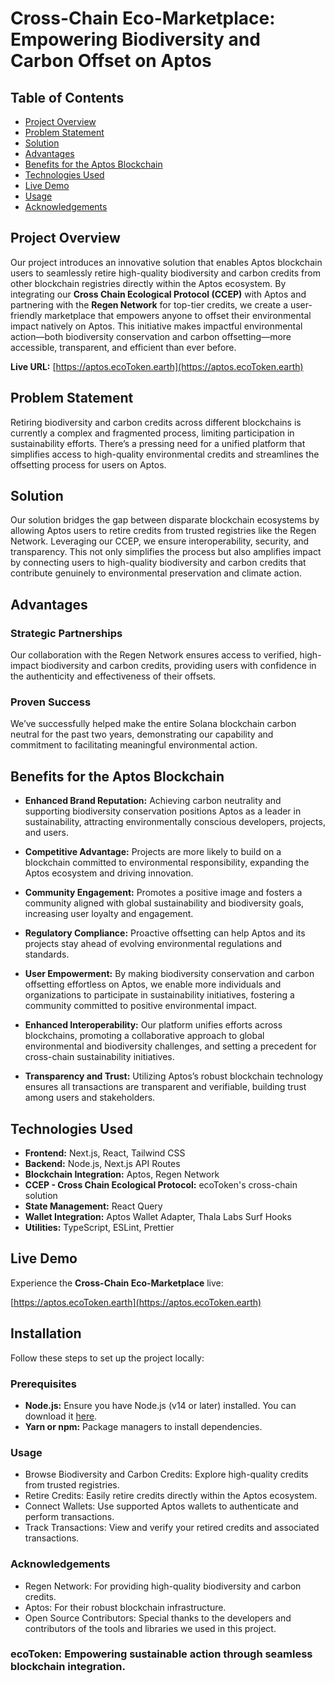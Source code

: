 # Cross-Chain Eco-Marketplace: Empowering Biodiversity and Carbon Offset on Aptos

## Table of Contents

- [Project Overview](#project-overview)
- [Problem Statement](#problem-statement)
- [Solution](#solution)
- [Advantages](#advantages)
- [Benefits for the Aptos Blockchain](#benefits-for-the-aptos-blockchain)
- [Technologies Used](#technologies-used)
- [Live Demo](#live-demo)
- [Usage](#usage)
- [Acknowledgements](#acknowledgements)

## Project Overview

Our project introduces an innovative solution that enables Aptos blockchain users to seamlessly retire high-quality biodiversity and carbon credits from other blockchain registries directly within the Aptos ecosystem. By integrating our **Cross Chain Ecological Protocol (CCEP)** with Aptos and partnering with the **Regen Network** for top-tier credits, we create a user-friendly marketplace that empowers anyone to offset their environmental impact natively on Aptos. This initiative makes impactful environmental action—both biodiversity conservation and carbon offsetting—more accessible, transparent, and efficient than ever before.

**Live URL:** [https://aptos.ecoToken.earth](https://aptos.ecoToken.earth)

## Problem Statement

Retiring biodiversity and carbon credits across different blockchains is currently a complex and fragmented process, limiting participation in sustainability efforts. There’s a pressing need for a unified platform that simplifies access to high-quality environmental credits and streamlines the offsetting process for users on Aptos.

## Solution

Our solution bridges the gap between disparate blockchain ecosystems by allowing Aptos users to retire credits from trusted registries like the Regen Network. Leveraging our CCEP, we ensure interoperability, security, and transparency. This not only simplifies the process but also amplifies impact by connecting users to high-quality biodiversity and carbon credits that contribute genuinely to environmental preservation and climate action.

## Advantages

### Strategic Partnerships

Our collaboration with the Regen Network ensures access to verified, high-impact biodiversity and carbon credits, providing users with confidence in the authenticity and effectiveness of their offsets.

### Proven Success

We’ve successfully helped make the entire Solana blockchain carbon neutral for the past two years, demonstrating our capability and commitment to facilitating meaningful environmental action.

## Benefits for the Aptos Blockchain

- **Enhanced Brand Reputation:** Achieving carbon neutrality and supporting biodiversity conservation positions Aptos as a leader in sustainability, attracting environmentally conscious developers, projects, and users.
  
- **Competitive Advantage:** Projects are more likely to build on a blockchain committed to environmental responsibility, expanding the Aptos ecosystem and driving innovation.
  
- **Community Engagement:** Promotes a positive image and fosters a community aligned with global sustainability and biodiversity goals, increasing user loyalty and engagement.
  
- **Regulatory Compliance:** Proactive offsetting can help Aptos and its projects stay ahead of evolving environmental regulations and standards.
  
- **User Empowerment:** By making biodiversity conservation and carbon offsetting effortless on Aptos, we enable more individuals and organizations to participate in sustainability initiatives, fostering a community committed to positive environmental impact.
  
- **Enhanced Interoperability:** Our platform unifies efforts across blockchains, promoting a collaborative approach to global environmental and biodiversity challenges, and setting a precedent for cross-chain sustainability initiatives.
  
- **Transparency and Trust:** Utilizing Aptos’s robust blockchain technology ensures all transactions are transparent and verifiable, building trust among users and stakeholders.

## Technologies Used

- **Frontend:** Next.js, React, Tailwind CSS
- **Backend:** Node.js, Next.js API Routes
- **Blockchain Integration:** Aptos, Regen Network
- **CCEP - Cross Chain Ecological Protocol:** ecoToken's cross-chain solution 
- **State Management:** React Query
- **Wallet Integration:** Aptos Wallet Adapter, Thala Labs Surf Hooks
- **Utilities:** TypeScript, ESLint, Prettier

## Live Demo

Experience the **Cross-Chain Eco-Marketplace** live:

[https://aptos.ecoToken.earth](https://aptos.ecoToken.earth)

## Installation

Follow these steps to set up the project locally:

### Prerequisites

- **Node.js:** Ensure you have Node.js (v14 or later) installed. You can download it [here](https://nodejs.org/).
- **Yarn or npm:** Package managers to install dependencies.

### Usage

- Browse Biodiversity and Carbon Credits: Explore high-quality credits from trusted registries.
- Retire Credits: Easily retire credits directly within the Aptos ecosystem.
- Connect Wallets: Use supported Aptos wallets to authenticate and perform transactions.
- Track Transactions: View and verify your retired credits and associated transactions.

### Acknowledgements
- Regen Network: For providing high-quality biodiversity and carbon credits.
- Aptos: For their robust blockchain infrastructure.
- Open Source Contributors: Special thanks to the developers and contributors of the tools and libraries we used in this project.

### ecoToken: Empowering sustainable action through seamless blockchain integration.